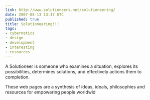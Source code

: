 ```yaml
---
link: http://www.solutioneers.net/solutioneering/
date: 2007-08-13 13:17 UTC
published: true
title: Solutioneering!!!
tags:
- cybernetics
- design
- development
- interesting
- resources
---
```


A Solutioneer is someone who examines a situation, explores its possibilities, determines solutions, and effectively actions them to completion.

These web pages are a synthesis of ideas, ideals, philosophies and resources for empowering people worldwid
